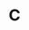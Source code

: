 ---
title: "C"
description: "Coded by C"
slug: "test"
image: "hutomo-abrianto-l2jk-uxb1BY-unsplash.jpg"
---